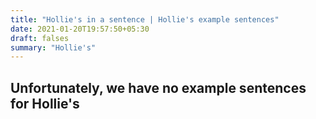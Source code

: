 ```yaml
---
title: "Hollie's in a sentence | Hollie's example sentences"
date: 2021-01-20T19:57:50+05:30
draft: falses
summary: "Hollie's"
---
```

## Unfortunately, we have no example sentences for Hollie's                 
